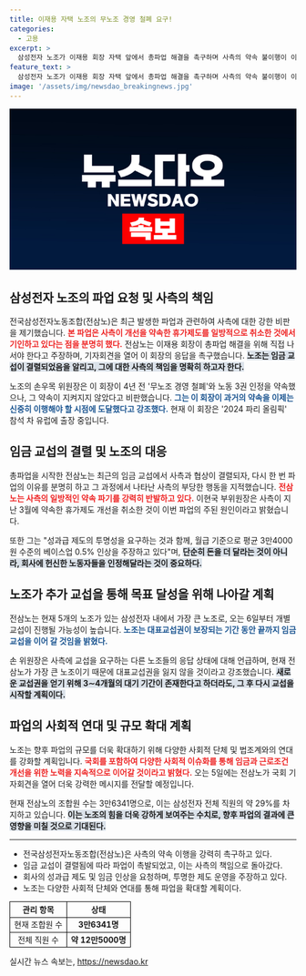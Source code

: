 ```yaml
---
title: 이재용 자택 노조의 무노조 경영 철폐 요구!
categories:
  - 고용
excerpt: >
  삼성전자 노조가 이재용 회장 자택 앞에서 총파업 해결을 촉구하며 사측의 약속 불이행이 이번 파업의 원인이라고 주장했다. 노조는 성과급 투명화와 임금 인상을 요구하며, 사회적 연대와 함께 파업 규모를 확대할 계획이다.
feature_text: >
  삼성전자 노조가 이재용 회장 자택 앞에서 총파업 해결을 촉구하며 사측의 약속 불이행이 이번 파업의 원인이라고 주장했다. 노조는 성과급 투명화와 임금 인상을 요구하며, 사회적 연대와 함께 파업 규모를 확대할 계획이다.
image: '/assets/img/newsdao_breakingnews.jpg'
---
```


<p><img src="/assets/img/newsdao_breakingnews.jpg" alt="cryptoinkorea 속보" /></p>

<h2 data-ke-size="size26">삼성전자 노조의 파업 요청 및 사측의 책임</h2>

<p data-ke-size="size16"></p>

<p>전국삼성전자노동조합(전삼노)은 최근 발생한 파업과 관련하여 사측에 대한 강한 비판을 제기했습니다. <b><span style="color: #ee2323;">본 파업은 사측이 개선을 약속한 휴가제도를 일방적으로 취소한 것에서 기인하고 있다는 점을 분명히 했다.</span></b> 전삼노는 이재용 회장이 총파업 해결을 위해 직접 나서야 한다고 주장하며, 기자회견을 열어 이 회장의 응답을 촉구했습니다. <b><span style="background-color: #21538527;">노조는 임금 교섭이 결렬되었음을 알리고, 그에 대한 사측의 책임을 명확히 하고자 한다.</span></b> </p>

<p>노조의 손우목 위원장은 이 회장이 4년 전 '무노조 경영 철폐'와 노동 3권 인정을 약속했으나, 그 약속이 지켜지지 않았다고 비판했습니다. <b><span style="color: #1a5490;">그는 이 회장이 과거의 약속을 이제는 신중히 이행해야 할 시점에 도달했다고 강조했다.</span></b> 현재 이 회장은 '2024 파리 올림픽' 참석 차 유럽에 출장 중입니다. </p>

<h2 data-ke-size="size26">임금 교섭의 결렬 및 노조의 대응</h2>

<p data-ke-size="size16"></p>

<p>총파업을 시작한 전삼노는 최근의 임금 교섭에서 사측과 협상이 결렬되자, 다시 한 번 파업의 이유를 분명히 하고 그 과정에서 나타난 사측의 부당한 행동을 지적했습니다. <b><span style="color: #ee2323;">전삼노는 사측의 일방적인 약속 파기를 강력히 반발하고 있다.</span></b> 이현국 부위원장은 사측이 지난 3월에 약속한 휴가제도 개선을 취소한 것이 이번 파업의 주된 원인이라고 밝혔습니다. </p>

<p>또한 그는 "성과급 제도의 투명성을 요구하는 것과 함께, 월급 기준으로 평균 3만4000원 수준의 베이스업 0.5% 인상을 주장하고 있다"며, <b><span style="background-color: #21538527;">단순히 돈을 더 달라는 것이 아니라, 회사에 헌신한 노동자들을 인정해달라는 것이 중요하다.</span></b> </p>

<h2 data-ke-size="size26">노조가 추가 교섭을 통해 목표 달성을 위해 나아갈 계획</h2>

<p data-ke-size="size16"></p>

<p>전삼노는 현재 5개의 노조가 있는 삼성전자 내에서 가장 큰 노조로, 오는 6일부터 개별 교섭이 진행될 가능성이 높습니다. <b><span style="color: #1a5490;">노조는 대표교섭권이 보장되는 기간 동안 끝까지 임금 교섭을 이어 갈 것임을 밝혔다.</span></b> </p>

<p>손 위원장은 사측에 교섭을 요구하는 다른 노조들의 응답 상태에 대해 언급하며, 현재 전삼노가 가장 큰 노조이기 때문에 대표교섭권을 잃지 않을 것이라고 강조했습니다. <b><span style="background-color: #21538527;">새로운 교섭권을 얻기 위해 3∼4개월의 대기 기간이 존재한다고 하더라도, 그 후 다시 교섭을 시작할 계획이다.</span></b> </p>

<h2 data-ke-size="size26">파업의 사회적 연대 및 규모 확대 계획</h2>

<p data-ke-size="size16"></p>

<p>노조는 향후 파업의 규모를 더욱 확대하기 위해 다양한 사회적 단체 및 법조계와의 연대를 강화할 계획입니다. <b><span style="color: #ee2323;">국회를 포함하여 다양한 사회적 이슈화를 통해 임금과 근로조건 개선을 위한 노력을 지속적으로 이어갈 것이라고 밝혔다.</span></b> 오는 5일에는 전삼노가 국회 기자회견을 열어 더욱 강력한 메시지를 전달할 예정입니다. </p>

<p>현재 전삼노의 조합원 수는 3만6341명으로, 이는 삼성전자 전체 직원의 약 29%를 차지하고 있습니다. <b><span style="background-color: #21538527;">이는 노조의 힘을 더욱 강하게 보여주는 수치로, 향후 파업의 결과에 큰 영향을 미칠 것으로 기대된다.</span></b> </p>

<hr>

<ul>
  <li>전국삼성전자노동조합(전삼노)은 사측의 약속 이행을 강력히 촉구하고 있다.</li>
  <li>임금 교섭이 결렬됨에 따라 파업이 촉발되었고, 이는 사측의 책임으로 돌아갔다.</li>
  <li>회사의 성과급 제도 및 임금 인상을 요청하며, 투명한 제도 운영을 주장하고 있다.</li>
  <li>노조는 다양한 사회적 단체와 연대를 통해 파업을 확대할 계획이다.</li>
</ul>

<table style="border-collapse: collapse; width: 100%;">
  <thead>
    <tr>
      <th style="border: 1px solid black; text-align: center;">관리 항목</th>
      <th style="border: 1px solid black; text-align: center;">상태</th>
    </tr>
  </thead>
  <tbody>
    <tr>
      <td style="border: 1px solid black; text-align: center;">현재 조합원 수</td>
      <td style="border: 1px solid black; text-align: center;"><b>3만6341명</b></td>
    </tr>
    <tr>
      <td style="border: 1px solid black; text-align: center;">전체 직원 수</td>
      <td style="border: 1px solid black; text-align: center;"><b>약 12만5000명</b></td>
    </tr>
  </tbody>
</table>

<p data-ke-size="size16"></p>
실시간 뉴스 속보는, <a href="https://newsdao.kr" rel="dofollow">https://newsdao.kr</a>


